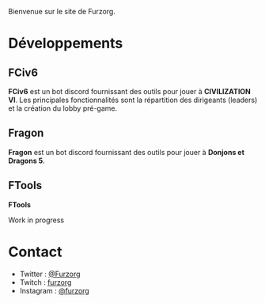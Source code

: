 Bienvenue sur le site de Furzorg.

# Développements

## FCiv6

**FCiv6** est un bot discord fournissant des outils pour jouer à **CIVILIZATION VI**.
Les principales fonctionnalités sont la répartition des dirigeants (leaders) et la création du lobby pré-game.

## Fragon

**Fragon** est un bot discord fournissant des outils pour jouer à **Donjons et Dragons 5**.

## FTools

**FTools**

Work in progress

# Contact

- Twitter : [@Furzorg](https://twitter.com/Furzorg)
- Twitch : [furzorg](https://twitch.tv/furzorg)
- Instagram : [@furzorg](https://www.instagram.com/furzorg)

